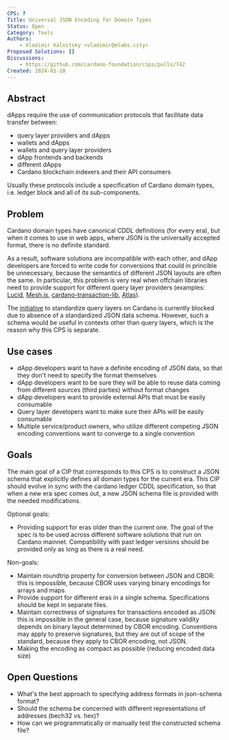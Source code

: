 ```yaml
---
CPS: ?
Title: Universal JSON Encoding for Domain Types
Status: Open
Category: Tools
Authors:
    - Vladimir Kalnitsky <vladimir@mlabs.city>
Proposed Solutions: []
Discussions:
    - https://github.com/cardano-foundation/cips/pulls/742
Created: 2024-01-10
---
```


<!-- Existing categories:

- Meta     | For meta-CIPs which typically serves another category or group of categories.
- Wallets  | For standardisation across wallets (hardware, full-node or light).
- Tokens   | About tokens (fungible or non-fungible) and minting policies in general.
- Metadata | For proposals around metadata (on-chain or off-chain).
- Tools    | A broad category for ecosystem tools not falling into any other category.
- Plutus   | Changes or additions to Plutus
- Ledger   | For proposals regarding the Cardano ledger (including Reward Sharing Schemes)
- Catalyst | For proposals affecting Project Catalyst / the Jörmungandr project

-->

## Abstract
<!-- A short (\~200 word) description of the target goals and the technical obstacles to those goals. -->

dApps require the use of communication protocols that facilitate data transfer between:

- query layer providers and dApps
- wallets and dApps
- wallets and query layer providers
- dApp frontends and backends
- different dApps
- Cardano blockchain indexers and their API consumers

Usually these protocols include a specification of Cardano domain types, i.e. ledger block and all of its sub-components.

## Problem

Cardano domain types have canonical CDDL definitions (for every era), but when it comes to use in web apps, where JSON is the universally accepted format, there is no definite standard.

As a result, software solutions are incompatible with each other, and dApp developers are forced to write code for conversions that could in princible be unnecessary, because the semantics of different JSON layouts are often the same. In particular, this problem is very real when offchain libraries need to provide support for different query layer providers (examples: [Lucid](https://lucid.spacebudz.io/docs/getting-started/choose-provider/), [Mesh.js](https://meshjs.dev/providers), [cardano-transaction-lib](https://github.com/Plutonomicon/cardano-transaction-lib/blob/develop/doc/runtime.md), [Atlas](https://haddock.atlas-app.io/GeniusYield-Providers.html)).

The [initiative](https://github.com/cardano-foundation/CIPs/pull/625) to standardize query layers on Cardano is currently blocked due to absence of a standardized JSON data schema. However, such a schema would be useful in contexts other than query layers, which is the reason why this CPS is separate.

<!-- A more elaborate description of the problem and its context. This section should explain what motivates the writing of the CPS document. -->

## Use cases
<!-- A concrete set of examples written from a user's perspective, describing what and why they are trying to do. When they exist, this section should give a sense of the current alternatives and highlight why they are not suitable. -->

- dApp developers want to have a definite encoding of JSON data, so that they don't need to specify the format themselves
- dApp developers want to be sure they will be able to reuse data coming from different sources (third parties) without format changes
- dApp developers want to provide external APIs that must be easily consumable
- Query layer developers want to make sure their APIs will be easily consumable
- Multiple service/product owners, who utilize different competing JSON encoding conventions want to converge to a single convention

## Goals

<!-- A list of goals and non-goals a project is pursuing, ranked by importance. These goals should help understand the design space for the solution and what the underlying project is ultimately trying to achieve.

Goals may also contain requirements for the project. For example, they may include anything from a deadline to a budget (in terms of complexity or time) to security concerns.

Finally, goals may also serve as evaluation metrics to assess how good a proposed solution is. -->

The main goal of a CIP that corresponds to this CPS is to construct a JSON schema that explicitly defines all domain types for the current era. This CIP should evolve in sync with the cardano ledger CDDL specification, so that when a new era spec comes out, a new JSON schema file is provided with the needed modifications.

Optional goals:

- Providing support for eras older than the current one. The goal of the spec is to be used across different software solutions that run on Cardano mainnet. Compatibility with past ledger versions should be provided only as long as there is a real need.

Non-goals:

- Maintain roundtrip property for conversion between JSON and CBOR: this is impossible, because CBOR uses varying binary encodings for arrays and maps.
- Provide support for different eras in a single schema. Specifications should be kept in separate files.
- Maintain correctness of signatures for transactions encoded as JSON: this is impossible in the general case, because signature validity depends on binary layout determined by CBOR encoding. Conventions may apply to preserve signatures, but they are out of scope of the standard, because they apply to CBOR encoding, not JSON.
- Making the encoding as compact as possible (reducing encoded data size)

## Open Questions
<!-- A set of questions to which any proposed solution should find an answer. Questions should help guide solutions design by highlighting some foreseen vulnerabilities or design flaws. Solutions in the form of CIP should thereby include these questions as part of their 'Rationale' section and provide an argued answer to each. -->

- What's the best approach to specifying address formats in json-schema format?
- Should the schema be concerned with different representations of addresses (bech32 vs. hex)?
- How can we programmatically or manually test the constructed schema file?
